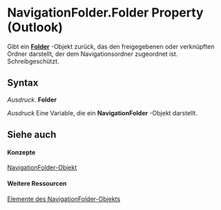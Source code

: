
# NavigationFolder.Folder Property (Outlook)

Gibt ein  **[Folder](3cf6cda8-6d70-666e-2643-9d9c5b9cacfc.md)** -Objekt zurück, das den freigegebenen oder verknüpften Ordner darstellt, der dem Navigationsordner zugeordnet ist. Schreibgeschützt.


## Syntax

 _Ausdruck_. **Folder**

 _Ausdruck_ Eine Variable, die ein **NavigationFolder** -Objekt darstellt.


## Siehe auch


#### Konzepte


[NavigationFolder-Objekt](c8d7aabb-58ba-df5e-ccdc-06f73db7726c.md)
#### Weitere Ressourcen


[Elemente des NavigationFolder-Objekts](http://msdn.microsoft.com/library/1ec2e16d-c7ca-86b1-9283-839a2b9aca05%28Office.15%29.aspx)